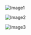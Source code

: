 


![Image1](/resources/example1.png)

![Image2](/resources/example2.png)

![Image3](/resources/constraints.png)